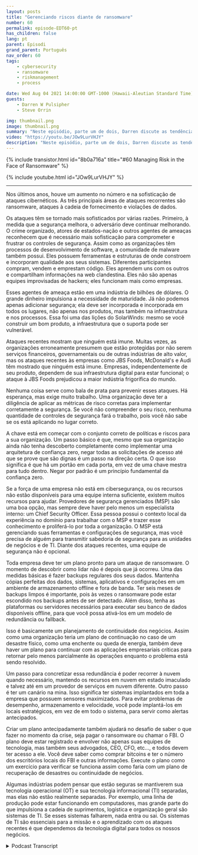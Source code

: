 ```yaml
---
layout: posts
title: "Gerenciando riscos diante de ransomware"
number: 60
permalink: episode-EDT60-pt
has_children: false
lang: pt
parent: Episodi
grand_parent: Português
nav_order: 60
tags:
    - cybersecurity
    - ransomware
    - riskmanagement
    - process

date: Wed Aug 04 2021 14:00:00 GMT-1000 (Hawaii-Aleutian Standard Time)
guests:
    - Darren W Pulsipher
    - Steve Orrin

img: thumbnail.png
image: thumbnail.png
summary: "Neste episódio, parte um de dois, Darren discute as tendências de segurança com o convidado frequente Steve Orrin, CTO da Intel, Federal. Ao longo do último ano, houve um aumento no número e na sofisticação dos ciberataques. As três áreas-chave de ataques recorrentes são ransomware, ataques à cadeia de suprimentos e violações de dados."
video: "https://youtu.be/JOw9LurVHJY"
description: "Neste episódio, parte um de dois, Darren discute as tendências de segurança com o convidado frequente Steve Orrin, CTO da Intel, Federal. Ao longo do último ano, houve um aumento no número e na sofisticação dos ciberataques. As três áreas-chave de ataques recorrentes são ransomware, ataques à cadeia de suprimentos e violações de dados."
---
```


<div>
{% include transistor.html id="8b0a716a" title="#60 Managing Risk in the Face of Ransomware" %}

{% include youtube.html id="JOw9LurVHJY" %}
</div>

---

Nos últimos anos, houve um aumento no número e na sofisticação de ataques cibernéticos. As três principais áreas de ataques recorrentes são ransomware, ataques à cadeia de fornecimento e violações de dados.

Os ataques têm se tornado mais sofisticados por várias razões. Primeiro, à medida que a segurança melhora, o adversário deve continuar melhorando. O crime organizado, atores de estados-nação e outros agentes de ameaças reconhecem que é necessário mais sofisticação para comprometer e frustrar os controles de segurança. Assim como as organizações têm processos de desenvolvimento de software, a comunidade de malware também possui. Eles possuem ferramentas e estruturas de onde constroem e incorporam qualidade aos seus sistemas. Diferentes participantes compram, vendem e emprestam código. Eles aprendem uns com os outros e compartilham informações na web clandestina. Eles não são apenas equipes improvisadas de hackers; eles funcionam mais como empresas.

Esses agentes de ameaça estão em uma indústria de bilhões de dólares. O grande dinheiro impulsiona a necessidade de maturidade. Já não podemos apenas adicionar segurança; ela deve ser incorporada e incorporada em todos os lugares, não apenas nos produtos, mas também na infraestrutura e nos processos. Essa foi uma das lições do SolarWinds: mesmo se você construir um bom produto, a infraestrutura que o suporta pode ser vulnerável.

Ataques recentes mostram que ninguém está imune. Muitas vezes, as organizações erroneamente presumem que estão protegidas por não serem serviços financeiros, governamentais ou de outras indústrias de alto valor, mas os ataques recentes às empresas como JBS Foods, McDonald's e Audi têm mostrado que ninguém está imune. Empresas, independentemente de seu produto, dependem de sua infraestrutura digital para estar funcional; o ataque à JBS Foods prejudicou a maior indústria frigorífica do mundo.

Nenhuma coisa serve como bala de prata para prevenir esses ataques. Há esperança, mas exige muito trabalho. Uma organização deve ter a diligência de aplicar as métricas de risco corretas para implementar corretamente a segurança. Se você não compreender o seu risco, nenhuma quantidade de controles de segurança fará o trabalho, pois você não sabe se os está aplicando no lugar correto.

A chave está em começar com o conjunto correto de políticas e riscos para a sua organização. Um passo básico é que, mesmo que sua organização ainda não tenha descoberto completamente como implementar uma arquitetura de confiança zero, negar todas as solicitações de acesso até que se prove que são dignas é um passo na direção certa. O que isso significa é que há um portão em cada porta, em vez de uma chave mestra para tudo dentro. Negar por padrão é um princípio fundamental da confiança zero.

Se a força de uma empresa não está em cibersegurança, ou os recursos não estão disponíveis para uma equipe interna suficiente, existem muitos recursos para ajudar. Provedores de segurança gerenciados (MSP) são uma boa opção, mas sempre deve haver pelo menos um especialista interno: um Chief Security Officer. Essa pessoa possui o contexto local da experiência no domínio para trabalhar com o MSP e trazer esse conhecimento e proliferá-lo por toda a organização. O MSP está gerenciando suas ferramentas e configurações de segurança, mas você precisa de alguém para transmitir sabedoria de segurança para as unidades de negócios e de TI. Diante dos ataques recentes, uma equipe de segurança não é opcional.

Toda empresa deve ter um plano pronto para um ataque de ransomware. O momento de descobrir como lidar não é depois que já ocorreu. Uma das medidas básicas é fazer backups regulares dos seus dados. Mantenha cópias perfeitas dos dados, sistemas, aplicativos e configurações em um ambiente de armazenamento offline e fora de banda. Ter seis meses de backups limpos é importante, pois às vezes o ransomware pode estar escondido nos backups antes de ser detectado. Além disso, tenha as plataformas ou servidores necessários para executar seu banco de dados disponíveis offline, para que você possa ativá-los em um modelo de redundância ou fallback.

Isso é basicamente um planejamento de continuidade dos negócios. Assim como uma organização teria um plano de continuação no caso de um desastre físico, como uma enchente ou queda de energia, também deve haver um plano para continuar com as aplicações empresariais críticas para retornar pelo menos parcialmente às operações enquanto o problema está sendo resolvido.

Um passo para concretizar essa redundância é poder recorrer à nuvem quando necessário, mantendo os recursos em nuvem em estado imaculado e talvez até em um provedor de serviços em nuvem diferente. Outro passo é ter um canário na mina. Isso significa ter sistemas implantados em toda a empresa que possuem sensores maximizados. Para evitar problemas de desempenho, armazenamento e velocidade, você pode implantá-los em locais estratégicos, em vez de em todo o sistema, para servir como alertas antecipados.

Criar um plano antecipadamente também ajudará no desafio de saber o que fazer no momento da crise, seja pagar o ransomware ou chamar o FBI. O plano deve estar registrado e envolver não apenas suas equipes de tecnologia, mas também seus advogados, CEO, CFO, etc..., e todos devem ter acesso a ele. Você deve saber como comprar bitcoins e ter o número dos escritórios locais do FBI e outras informações. Execute o plano como um exercício para verificar se funciona assim como faria com um plano de recuperação de desastres ou continuidade de negócios.

Algumas indústrias podem pensar que estão seguras se mantiverem sua tecnologia operacional (OT) e sua tecnologia informacional (TI) separadas, mas elas não estão realmente separadas. Por exemplo, uma linha de produção pode estar funcionando em computadores, mas grande parte do que impulsiona a cadeia de suprimentos, logística e organização geral são sistemas de TI. Se esses sistemas falharem, nada entra ou sai. Os sistemas de TI são essenciais para a missão e o aprendizado com os ataques recentes é que dependemos da tecnologia digital para todos os nossos negócios.



<details>
<summary> Podcast Transcript </summary>

<p></p>

</details>
